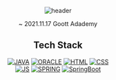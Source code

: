 <div align="center">
 
![header](https://capsule-render.vercel.app/api?type=rounded&color=auto&height=300&section=header&text=SunhoKim&fontSize=90)

 ~ 2021.11.17 Goott Adademy 
 

<h2>Tech Stack</h2>

   [![JAVA](https://img.shields.io/badge/Java-007396?style=flat-square&logo=JAVA&logoColor=black)](github.com/kimsunho940904/TODO-List)
   [![ORACLE](https://img.shields.io/badge/Oracle-F80000?style=flat-square&logo=Oracle&logoColor=black)](github.com/kimsunho940904/TODO-List)
      [![HTML](https://img.shields.io/badge/HTML-E34F26?style=flat-square&logo=HTML&logoColor=black)](github.com/kimsunho940904/TODO-List)
            [![CSS](https://img.shields.io/badge/CSS-1572B6?style=flat-square&logo=CSS&logoColor=black)](github.com/kimsunho940904/TODO-List)<br>
   [![JS](https://img.shields.io/badge/JavaScript-F7DF1E?style=flat-square&logo=JavaScript&logoColor=black)](github.com/kimsunho940904/TODO-List)
      [![SPRING](https://img.shields.io/badge/Spring-6DB33F?style=flat-square&logo=Spring&logoColor=black)](github.com/kimsunho940904/TODO-List)
         [![SpringBoot](https://img.shields.io/badge/SpringBoot-6DB33F?style=flat-square&logo=SpringBoot&logoColor=black)](github.com/kimsunho940904/TODO-List)
   

</div>

